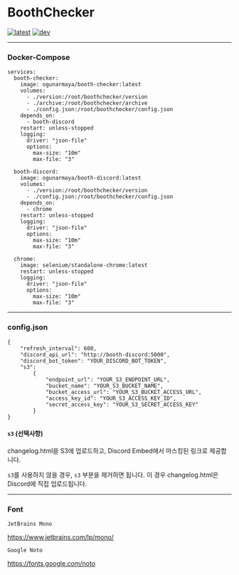 # BoothChecker

[![latest](https://github.com/MAX-FLAVOR/BoothChecker/actions/workflows/latest-build.yml/badge.svg)](https://github.com/MAX-FLAVOR/BoothChecker/actions/workflows/latest-build.yml)
[![dev](https://github.com/MAX-FLAVOR/BoothChecker/actions/workflows/dev-build.yml/badge.svg)](https://github.com/MAX-FLAVOR/BoothChecker/actions/workflows/dev-build.yml)

***
### Docker-Compose
```
services:
  booth-checker:
    image: ogunarmaya/booth-checker:latest
    volumes:
      - ./version:/root/boothchecker/version
      - ./archive:/root/boothchecker/archive
      - ./config.json:/root/boothchecker/config.json
    depends_on:
      - booth-discord
    restart: unless-stopped
    logging:
      driver: "json-file"
      options:
        max-size: "10m"
        max-file: "3"
      
  booth-discord:
    image: ogunarmaya/booth-discord:latest
    volumes:
      - ./version:/root/boothchecker/version
      - ./config.json:/root/boothchecker/config.json
    depends_on:
      - chrome
    restart: unless-stopped
    logging:
      driver: "json-file"
      options:
        max-size: "10m"
        max-file: "3"

  chrome:
    image: selenium/standalone-chrome:latest
    restart: unless-stopped
    logging:
      driver: "json-file"
      options:
        max-size: "10m"
        max-file: "3"
```

---

### config.json

```
{
    "refresh_interval": 600,
    "discord_api_url": "http://booth-discord:5000",
    "discord_bot_token": "YOUR_DISCORD_BOT_TOKEN",
    "s3":
        {
            "endpoint_url": "YOUR_S3_ENDPOINT_URL",
            "bucket_name": "YOUR_S3_BUCKET_NAME",
            "bucket_access_url": "YOUR_S3_BUCKET_ACCESS_URL",
            "access_key_id": "YOUR_S3_ACCESS_KEY_ID",
            "secret_access_key": "YOUR_S3_SECRET_ACCESS_KEY"
        }
}
```

#### `s3` (선택사항)

changelog.html을 S3에 업로드하고, Discord Embed에서 마스킹된 링크로 제공합니다.

`s3`를 사용하지 않을 경우, `s3` 부분을 제거하면 됩니다. 이 경우 changelog.html은 Discord에 직접 업로드됩니다.

---

### Font
`JetBrains Mono`

https://www.jetbrains.com/lp/mono/

`Google Noto`

https://fonts.google.com/noto
